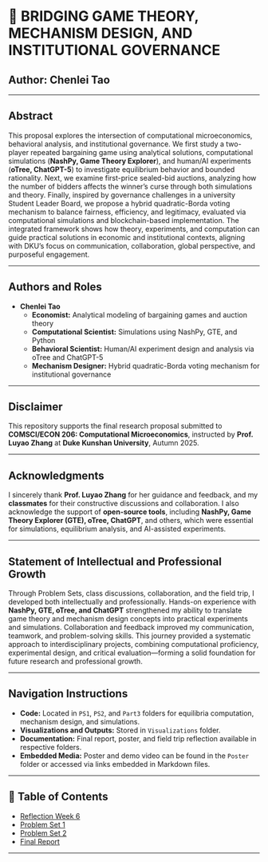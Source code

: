 # 🌟 BRIDGING GAME THEORY, MECHANISM DESIGN, AND INSTITUTIONAL GOVERNANCE  
## Author: Chenlei Tao

---

## **Abstract**  
This proposal explores the intersection of computational microeconomics, behavioral analysis, and institutional governance. We first study a two-player repeated bargaining game using analytical solutions, computational simulations (**NashPy, Game Theory Explorer**), and human/AI experiments (**oTree, ChatGPT-5**) to investigate equilibrium behavior and bounded rationality. Next, we examine first-price sealed-bid auctions, analyzing how the number of bidders affects the winner’s curse through both simulations and theory. Finally, inspired by governance challenges in a university Student Leader Board, we propose a hybrid quadratic-Borda voting mechanism to balance fairness, efficiency, and legitimacy, evaluated via computational simulations and blockchain-based implementation. The integrated framework shows how theory, experiments, and computation can guide practical solutions in economic and institutional contexts, aligning with DKU’s focus on communication, collaboration, global perspective, and purposeful engagement.

---

## **Authors and Roles**  
- **Chenlei Tao**  
  - **Economist:** Analytical modeling of bargaining games and auction theory  
  - **Computational Scientist:** Simulations using NashPy, GTE, and Python  
  - **Behavioral Scientist:** Human/AI experiment design and analysis via oTree and ChatGPT-5  
  - **Mechanism Designer:** Hybrid quadratic-Borda voting mechanism for institutional governance  

---

## **Disclaimer**  
This repository supports the final research proposal submitted to **COMSCI/ECON 206: Computational Microeconomics**, instructed by **Prof. Luyao Zhang** at **Duke Kunshan University**, Autumn 2025.

---

## **Acknowledgments**  
I sincerely thank **Prof. Luyao Zhang** for her guidance and feedback, and my **classmates** for their constructive discussions and collaboration. I also acknowledge the support of **open-source tools**, including **NashPy, Game Theory Explorer (GTE), oTree, ChatGPT**, and others, which were essential for simulations, equilibrium analysis, and AI-assisted experiments.

---

## **Statement of Intellectual and Professional Growth**  
Through Problem Sets, class discussions, collaboration, and the field trip, I developed both intellectually and professionally. Hands-on experience with **NashPy, GTE, oTree, and ChatGPT** strengthened my ability to translate game theory and mechanism design concepts into practical experiments and simulations. Collaboration and feedback improved my communication, teamwork, and problem-solving skills. This journey provided a systematic approach to interdisciplinary projects, combining computational proficiency, experimental design, and critical evaluation—forming a solid foundation for future research and professional growth.


---

## **Navigation Instructions**  
- **Code:** Located in `PS1`, `PS2`, and `Part3` folders for equilibria computation, mechanism design, and simulations.  
- **Visualizations and Outputs:** Stored in `Visualizations` folder.  
- **Documentation:** Final report, poster, and field trip reflection available in respective folders.  
- **Embedded Media:** Poster and demo video can be found in the `Poster` folder or accessed via links embedded in Markdown files.

---
## 📂 Table of Contents

- [Reflection Week 6](./Reflection/reflection_Week6_Chenlei.pdf)
- [Problem Set 1](./ProblemSet1/problem_set_01.pdf)
- [Problem Set 2](./ProblemSet2/problem_set_02.pdf)
- [Final Report](./FinalReport/final_report.pdf)

---


